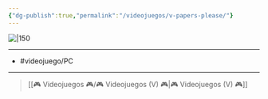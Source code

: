 ```yaml
---
{"dg-publish":true,"permalink":"/videojuegos/v-papers-please/"}
---
```



![|150](https://images.igdb.com/igdb/image/upload/t_cover_big/co1vep.jpg)

---

- #videojuego/PC

---

> [[🎮 Videojuegos 🎮/🎮 Videojuegos (V) 🎮\|🎮 Videojuegos (V) 🎮]]